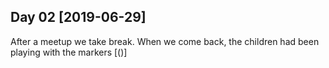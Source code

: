 ## Day 02 [2019-06-29]
After a meetup we take break. When we come back, the children had been playing with the markers
[()]
